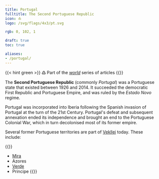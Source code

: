 ```yaml
---
title: Portugal
fulltitle: The Second Portuguese Republic
icon: ⛵️
logo: /svg/flags/4x3/pt.svg

rgb: 0, 102, 1

draft: true
toc: true

aliases:
- /portugal/
---
```

{{< hint green >}}
߷ Part of the *[world](/world/)* series of articles
{{</hint>}}

The **Second Portuguese Republic** (commonly *Portugal*) was a Portuguese state that existed between 1926 and 2014. It succeeded the democratic First Republic and Portuguese Empire, and was ruled by the *Estado Novo* regime.

Portugal was incorporated into Iberia following the Spanish invasion of Portugal at the turn of the 21st Century. Portugal's defeat and subsequent annexation ended its independence and brought an end to the Portuguese Colonial War, which in turn decolonised most of its former empire.

Several former Portuguese territories are part of [<span class="fi fi-com"></span> Vekllei](/vekllei/) today. These include:

{{<hint panel>}}
* [<span class="fi fi-mira"></span> Mira](/mira/)
* Azores
* [<span class="fi fi-verde"></span> Verde](/verde/)
* Principe
{{</hint>}}